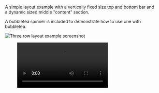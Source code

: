 A simple layout example with a vertically fixed size top and bottom bar and a dynamic sized middle "content" section. 

A bubbletea spinner is included to demonstrate how to use one with bubbletea.

![Three row layout example screenshot](three-row-layout.png "Three Row Layout")


<!-- blank line -->
<figure class="video_container">
  <video controls="true" allowfullscreen="true">
    <source src="./three-row-spinner.mp4" type="video/mp4">
  </video>
</figure>
<!-- blank line -->
